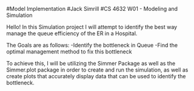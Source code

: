 #Model Implementation
#Jack Simrill
#CS 4632 W01 - Modeling and Simulation

Hello! In this Simulation project I will attempt to identify the best way manage the queue efficiency of the ER in a Hospital.

The Goals are as follows:
  -Identify the bottleneck in Queue
  -Find the optimal management method to fix this bottleneck

To achieve this, I will be utilizing the Simmer Package as well as the Simmer.plot package in order to create and run the simulation,
as well as create plots that accurately display data that can be used to identify the bottleneck. 
